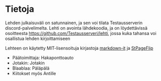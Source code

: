 Tietoja
============

Lehden julkaisuväli on satunnainen, ja sen voi tilata Testausserverin discord-palvelimelta.
Lehti on avointa lähdekoodia, ja on löydettävissä osoitteesta https://github.com/Testausserveri/lehti, jossa kuka tahansa voi osallistua lehden kirjoittamiseen

Lehteen on käytetty MIT-lisensoituja kirjastoja [markdown-it](https://github.com/markdown-it/markdown-it) ja [StPageFlip](https://github.com/Nodlik/StPageFlip)

* Päätoimittaja: Hakaponttoauto
* Jotakin: Jotakin
* Blaablaa: Päläpälä
* Kiitokset myös Antille